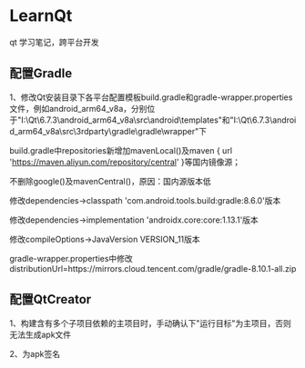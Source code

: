 # LearnQt
qt 学习笔记，跨平台开发
## 配置Gradle
1、修改Qt安装目录下各平台配置模板build.gradle和gradle-wrapper.properties文件，例如android_arm64_v8a，分别位于"I:\Qt\6.7.3\android_arm64_v8a\src\android\templates\"和"I:\Qt\6.7.3\android_arm64_v8a\src\3rdparty\gradle\gradle\wrapper\"下

build.gradle中repositories新增加mavenLocal()及maven { url 'https://maven.aliyun.com/repository/central' }等国内镜像源；


不删除google()及mavenCentral()，原因：国内源版本低


修改dependencies->classpath 'com.android.tools.build:gradle:8.6.0'版本        


修改dependencies->implementation 'androidx.core:core:1.13.1'版本       


修改compileOptions->JavaVersion VERSION_11版本       


gradle-wrapper.properties中修改distributionUrl=https\://mirrors.cloud.tencent.com/gradle/gradle-8.10.1-all.zip


## 配置QtCreator
1、构建含有多个子项目依赖的主项目时，手动确认下"运行目标"为主项目，否则无法生成apk文件


2、为apk签名
